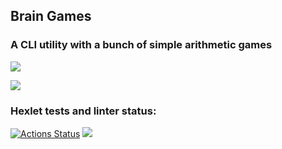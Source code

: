 ## Brain Games
### A CLI utility with a  bunch of simple arithmetic games

<a href="https://asciinema.org/a/2iIUP90pOcBQ2Jdex8Z500eoS" target="_blank"><img src="https://asciinema.org/a/2iIUP90pOcBQ2Jdex8Z500eoS.svg" /></a>

<a href="https://asciinema.org/a/501218" target="_blank"><img src="https://asciinema.org/a/501218.svg" /></a>

### Hexlet tests and linter status:
[![Actions Status](https://github.com/juuliadidenko/python-project-lvl1/workflows/hexlet-check/badge.svg)](https://github.com/juuliadidenko/python-project-lvl1/actions)
<a href="https://codeclimate.com/github/codeclimate/codeclimate/maintainability"><img src="https://api.codeclimate.com/v1/badges/a99a88d28ad37a79dbf6/maintainability" /></a>
